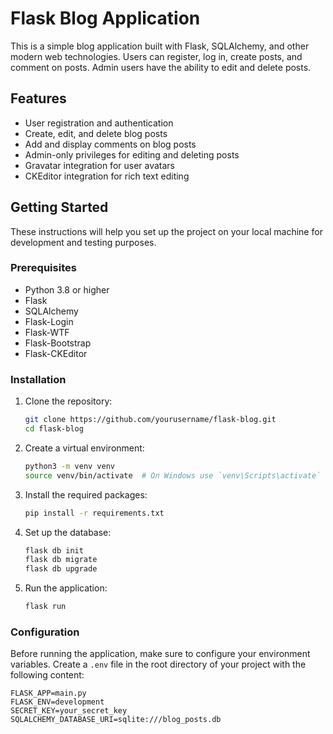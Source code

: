 # Flask Blog Application

This is a simple blog application built with Flask, SQLAlchemy, and other modern web technologies. Users can register, log in, create posts, and comment on posts. Admin users have the ability to edit and delete posts.

## Features

- User registration and authentication
- Create, edit, and delete blog posts
- Add and display comments on blog posts
- Admin-only privileges for editing and deleting posts
- Gravatar integration for user avatars
- CKEditor integration for rich text editing

## Getting Started

These instructions will help you set up the project on your local machine for development and testing purposes.

### Prerequisites

- Python 3.8 or higher
- Flask
- SQLAlchemy
- Flask-Login
- Flask-WTF
- Flask-Bootstrap
- Flask-CKEditor

### Installation

1. Clone the repository:
    ```sh
    git clone https://github.com/yourusername/flask-blog.git
    cd flask-blog
    ```

2. Create a virtual environment:
    ```sh
    python3 -m venv venv
    source venv/bin/activate  # On Windows use `venv\Scripts\activate`
    ```

3. Install the required packages:
    ```sh
    pip install -r requirements.txt
    ```

4. Set up the database:
    ```sh
    flask db init
    flask db migrate
    flask db upgrade
    ```

5. Run the application:
    ```sh
    flask run
    ```

### Configuration

Before running the application, make sure to configure your environment variables. Create a `.env` file in the root directory of your project with the following content:

```env
FLASK_APP=main.py
FLASK_ENV=development
SECRET_KEY=your_secret_key
SQLALCHEMY_DATABASE_URI=sqlite:///blog_posts.db
